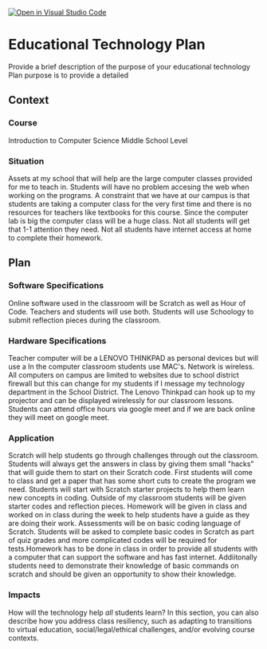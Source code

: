 [![Open in Visual Studio Code](https://classroom.github.com/assets/open-in-vscode-f059dc9a6f8d3a56e377f745f24479a46679e63a5d9fe6f495e02850cd0d8118.svg)](https://classroom.github.com/online_ide?assignment_repo_id=5862833&assignment_repo_type=AssignmentRepo)
# Educational Technology Plan

Provide a brief description of the purpose of your educational technology Plan purpose is to provide a detailed 

## Context

### Course

Introduction to Computer Science
Middle School Level

### Situation
Assets at my school that will help are the large computer classes provided for me to teach in. Students will have no problem accesing the web when working on the programs.
A constraint that we have at our campus is that students are taking a computer class for the very first time and there is no resources for teachers like textbooks for this course. Since the computer lab is big the computer class will be a huge class. Not all students will get that 1-1 attention they need. Not all students have internet access at home to complete their homework.


## Plan

### Software Specifications

Online software used in the classroom will be Scratch as well as Hour of Code. Teachers and students will use both. Students will use Schoology to submit reflection pieces during the classroom.

### Hardware Specifications

Teacher computer will be a LENOVO THINKPAD as personal devices but will use a 
In the computer classroom students use MAC's. Network is wireless.
All computers on campus are limited to websites due to school district firewall but this can change for my students if I message my technology department in the School District.
The Lenovo Thinkpad can hook up to my projector and can be displayed wirelessly for our classroom lessons.
Students can attend office hours via google meet and if we are back online they will meet on google meet.
### Application
Scratch will help students go through challenges through out the classroom. 
Students will always get the answers in class by giving them small "hacks" that will guide them to start on their Scratch code. First students will come to class and
get a paper that has some short cuts to create the program we need. Students will start with Scratch starter projects to help them learn new concepts in coding.
Outside of my classroom students will be given starter codes and reflection pieces. Homework will be given in class and worked on in class during the week to help students have a guide as they are doing their work. Assessments will be on basic coding language of Scratch. Students will be asked to complete basic codes in Scratch as part of quiz grades and more complicated codes will be required for tests.Homework has to be done in class in order to provide all students with a computer that can support the software and has fast internet. Addiitonally students need to demonstrate their knowledge of basic commands on scratch and should be given an opportunity to show their knowledge. 

### Impacts


How will the technology help *all* students learn? In this section, you can also
describe how you address class resiliency, such as adapting to
transitions to virtual education, social/legal/ethical challenges,  and/or
evolving course contexts.
